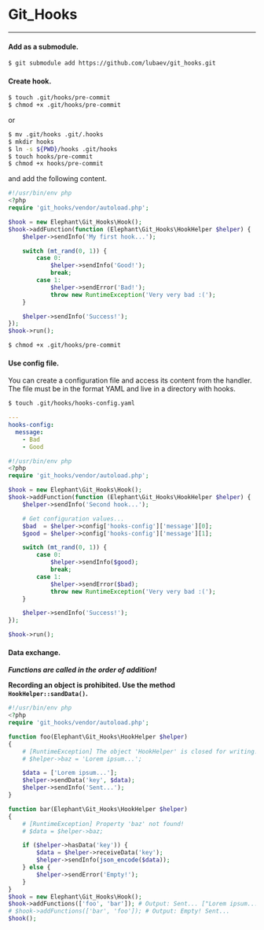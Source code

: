 # Git_Hooks
---
#### Add as a submodule.
```sh
$ git submodule add https://github.com/lubaev/git_hooks.git
```

#### Create hook.
```sh
$ touch .git/hooks/pre-commit
$ chmod +x .git/hooks/pre-commit
```
or
```sh
$ mv .git/hooks .git/.hooks
$ mkdir hooks
$ ln -s ${PWD}/hooks .git/hooks
$ touch hooks/pre-commit
$ chmod +x hooks/pre-commit
```
and add the following content.
```php
#!/usr/bin/env php
<?php
require 'git_hooks/vendor/autoload.php';

$hook = new Elephant\Git_Hooks\Hook();
$hook->addFunction(function (Elephant\Git_Hooks\HookHelper $helper) {
    $helper->sendInfo('My first hook...');

    switch (mt_rand(0, 1)) {
        case 0:
            $helper->sendInfo('Good!');
            break;
        case 1:
            $helper->sendError('Bad!');
            throw new RuntimeException('Very very bad :(');
    }

    $helper->sendInfo('Success!');
});
$hook->run();
```

```sh
$ chmod +x .git/hooks/pre-commit
```

#### Use config file.
You can create a configuration file and access its content from the handler.
The file must be in the format YAML and live in a directory with hooks.
```sh
$ touch .git/hooks/hooks-config.yaml
```

```yaml
---
hooks-config:
  message:
    - Bad
    - Good
```

```php
#!/usr/bin/env php
<?php
require 'git_hooks/vendor/autoload.php';

$hook = new Elephant\Git_Hooks\Hook();
$hook->addFunction(function (Elephant\Git_Hooks\HookHelper $helper) {
    $helper->sendInfo('Second hook...');

    # Get configuration values...
    $bad  = $helper->config['hooks-config']['message'][0];
    $good = $helper->config['hooks-config']['message'][1];

    switch (mt_rand(0, 1)) {
        case 0:
            $helper->sendInfo($good);
            break;
        case 1:
            $helper->sendError($bad);
            throw new RuntimeException('Very very bad :(');
    }

    $helper->sendInfo('Success!');
});

$hook->run();
```

#### Data exchange.
**_Functions are called in the order of addition!_**

**Recording an object is prohibited. Use the method ```HookHelper::sandData()```.**

```php
#!/usr/bin/env php
<?php
require 'git_hooks/vendor/autoload.php';

function foo(Elephant\Git_Hooks\HookHelper $helper)
{
    # [RuntimeException] The object 'HookHelper' is closed for writing!
    # $helper->baz = 'Lorem ipsum...';

    $data = ['Lorem ipsum...'];
    $helper->sendData('key', $data);
    $helper->sendInfo('Sent...');
}

function bar(Elephant\Git_Hooks\HookHelper $helper)
{
    # [RuntimeException] Property 'baz' not found!
    # $data = $helper->baz;

    if ($helper->hasData('key')) {
        $data = $helper->receiveData('key');
        $helper->sendInfo(json_encode($data));
    } else {
        $helper->sendError('Empty!');
    }
}
$hook = new Elephant\Git_Hooks\Hook();
$hook->addFunctions(['foo', 'bar']); # Output: Sent... ["Lorem ipsum..."]
# $hook->addFunctions(['bar', 'foo']); # Output: Empty! Sent...
$hook();
```
